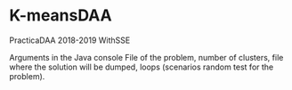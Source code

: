 # K-meansDAA
PracticaDAA 2018-2019 WithSSE

Arguments in the Java console
File of the problem, number of clusters, file where the solution will be dumped, loops (scenarios
random test for the problem).
